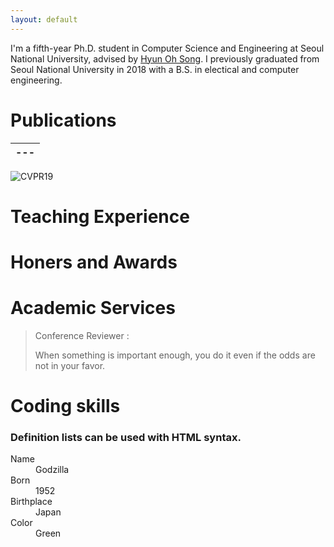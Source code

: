 ```yaml
---
layout: default
---
```


I'm a fifth-year Ph.D. student in Computer Science and Engineering at Seoul National University, advised by [Hyun Oh Song](https://mllab.snu.ac.kr/hyunoh).
I previously graduated from Seoul National University in 2018 with a B.S. in electical and computer engineering.

# Publications
|---|
|---|

![CVPR19](https://maestrojeong.github.io/images/CVPR19_inv_crop.png')


# Teaching Experience


# Honers and Awards


# Academic Services

> Conference Reviewer : 
>
> When something is important enough, you do it even if the odds are not in your favor.

# Coding skills

### Definition lists can be used with HTML syntax.

<dl>
<dt>Name</dt>
<dd>Godzilla</dd>
<dt>Born</dt>
<dd>1952</dd>
<dt>Birthplace</dt>
<dd>Japan</dd>
<dt>Color</dt>
<dd>Green</dd>
</dl>


